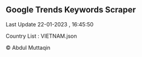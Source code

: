 

## Google Trends Keywords Scraper 
 
Last Update 22-01-2023 , 16:45:50

Country List :
VIETNAM.json



© Abdul Muttaqin 
